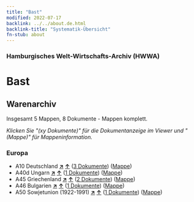 ```yaml
---
title: "Bast"
modified: 2022-07-17
backlink: ../../about.de.html
backlink-title: "Systematik-Übersicht"
fn-stub: about
---
```


### Hamburgisches Welt-Wirtschafts-Archiv (HWWA)

# Bast&#160; 







## Warenarchiv




Insgesamt 5 Mappen, 8 Dokumente - Mappen komplett.

_Klicken Sie "(xy Dokumente)" für die Dokumentanzeige im Viewer und "(Mappe)" für Mappeninformation._




### Europa

- A10 Deutschland [**&nearr;**](../../../geo/i/126128/about.de.html "Deutschland (alle Mappen)") [**&uarr;**](../../../geo/about.de.html#A10 "Ländersystematik") (<a href="https://pm20.zbw.eu/iiifview/folder/wa/142048,126128" title="über: Bast : Deutschland" target="_blank">3 Dokumente</a>) ([Mappe](../../../../folder/wa/1420xx/142048/1261xx/126128/about.de.html))
- A40d Ungarn [**&nearr;**](../../../geo/i/141025/about.de.html "Ungarn (alle Mappen)") [**&uarr;**](../../../geo/about.de.html#A40d "Ländersystematik") (<a href="https://pm20.zbw.eu/iiifview/folder/wa/142048,141025" title="über: Bast : Ungarn" target="_blank">1 Dokumente</a>) ([Mappe](../../../../folder/wa/1420xx/142048/1410xx/141025/about.de.html))
- A45 Griechenland [**&nearr;**](../../../geo/i/141037/about.de.html "Griechenland (alle Mappen)") [**&uarr;**](../../../geo/about.de.html#A45 "Ländersystematik") (<a href="https://pm20.zbw.eu/iiifview/folder/wa/142048,141037" title="über: Bast : Griechenland" target="_blank">2 Dokumente</a>) ([Mappe](../../../../folder/wa/1420xx/142048/1410xx/141037/about.de.html))
- A46 Bulgarien [**&nearr;**](../../../geo/i/141039/about.de.html "Bulgarien (alle Mappen)") [**&uarr;**](../../../geo/about.de.html#A46 "Ländersystematik") (<a href="https://pm20.zbw.eu/iiifview/folder/wa/142048,141039" title="über: Bast : Bulgarien" target="_blank">1 Dokumente</a>) ([Mappe](../../../../folder/wa/1420xx/142048/1410xx/141039/about.de.html))
- A50 Sowjetunion (1922-1991) [**&nearr;**](../../../geo/i/141043/about.de.html "Sowjetunion (1922-1991) (alle Mappen)") [**&uarr;**](../../../geo/about.de.html#A50 "Ländersystematik") (<a href="https://pm20.zbw.eu/iiifview/folder/wa/142048,141043" title="über: Bast : Sowjetunion (1922-1991)" target="_blank">1 Dokumente</a>) ([Mappe](../../../../folder/wa/1420xx/142048/1410xx/141043/about.de.html))








